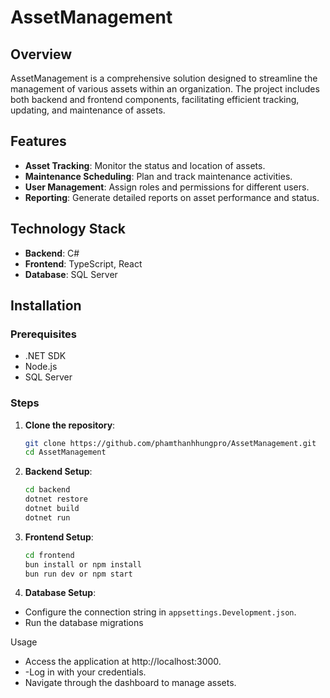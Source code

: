 # AssetManagement

## Overview

AssetManagement is a comprehensive solution designed to streamline the management of various assets within an organization. The project includes both backend and frontend components, facilitating efficient tracking, updating, and maintenance of assets.

## Features

- **Asset Tracking**: Monitor the status and location of assets.
- **Maintenance Scheduling**: Plan and track maintenance activities.
- **User Management**: Assign roles and permissions for different users.
- **Reporting**: Generate detailed reports on asset performance and status.

## Technology Stack

- **Backend**: C#
- **Frontend**: TypeScript, React
- **Database**: SQL Server

## Installation

### Prerequisites

- .NET SDK
- Node.js
- SQL Server

### Steps

1. **Clone the repository**:

   ```bash
   git clone https://github.com/phamthanhhungpro/AssetManagement.git
   cd AssetManagement

   ```

2. **Backend Setup**:

   ```bash
   cd backend
   dotnet restore
   dotnet build
   dotnet run

   ```

3. **Frontend Setup**:

   ```bash
   cd frontend
   bun install or npm install
   bun run dev or npm start

   ```

4. **Database Setup**:

- Configure the connection string in `appsettings.Development.json`.
- Run the database migrations

Usage

- Access the application at http://localhost:3000.
- -Log in with your credentials.
- Navigate through the dashboard to manage assets.

